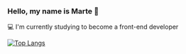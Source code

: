 ### Hello, my name is Marte 👋


:computer: I'm currently studying to become a front-end developer


[![Top Langs](https://github-readme-stats.vercel.app/api/top-langs/?username=martemoslet&layout=compact&theme=buefy)](https://github.com/martemoslet/github-readme-stats)


